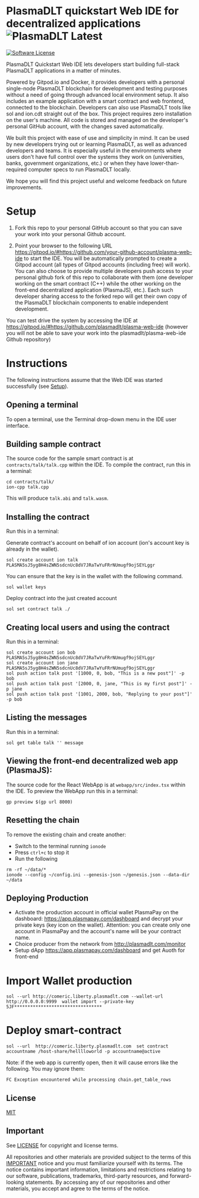 # PlasmaDLT quickstart Web IDE for decentralized applications ![PlasmaDLT Latest](https://img.shields.io/badge/PLasmaDLT-latest-blue.svg)

[![Software License](https://img.shields.io/badge/license-MIT-lightgrey.svg)](./LICENSE)

PlasmaDLT Quickstart Web IDE lets developers start building full-stack PlasmaDLT applications in a matter of minutes.

Powered by Gitpod.io and Docker, it provides developers with a personal single-node PlasmaDLT blockchain for development and testing purposes without a need of going through advanced local environment setup. It also includes an example application with a smart contract and web frontend, connected to the blockchain. Developers can also use PlasmaDLT tools like sol and  ion.cdt straight out of the box. This project requires zero installation on the user's machine. All code is stored and managed on the developer's personal GitHub account, with the changes saved automatically.

We built this project with ease of use and simplicity in mind. It can be used by new developers trying out or learning PlasmaDLT, as well as advanced developers and teams. It is especially useful in the environments where users don't have full control over the systems they work on (universities, banks, government organizations, etc.) or when they have lower-than-required computer specs to run PlasmaDLT locally.

We hope you will find this project useful and welcome feedback on future improvements.

# Setup

1. Fork this repo to your personal GitHub account so that you can save your work into your personal Github account.

2. Point your browser to the following URL https://gitpod.io/#https://github.com/your-github-account/plasma-web-ide to start the IDE. You will be automatically prompted to create a Gitpod account (all types of Gitpod accounts (including free) will work). You can also choose to provide multiple developers push access to your personal github fork of this repo to collaborate with them (one developer working on the smart contract (C++) while the other working on the front-end decentralized application (PlasmaJS), etc.). Each such developer sharing access to the forked repo will get their own copy of the PlasmaDLT blockchain components to enable independent development.

You can test drive the system by accessing the IDE at https://gitpod.io/#https://github.com/plasmadlt/plasma-web-ide (however you will not be able to save your work into the plasmadlt/plasma-web-ide Github repository)

# Instructions

The following instructions assume that the Web IDE was started successfully (see [Setup](#setup)).

## Opening a terminal

To open a terminal, use the Terminal drop-down menu in the IDE user interface.

## Building sample contract

The source code for the sample smart contract is at `contracts/talk/talk.cpp` within the IDE. To compile the contract, run this in a terminal:

```
cd contracts/talk/
ion-cpp talk.cpp

```

This will produce `talk.abi` and `talk.wasm`.

## Installing the contract

Run this in a terminal:

Generate contract's account on behalf of ion account (ion's account key is already in the wallet).

```
sol create account ion talk PLASMA5sJ5yg8H4sZWN5sdcnUc8dV7JRaTwYuFRrNUmugf9ojSEYLggr

```

You can ensure that the key is in the wallet with the following command.

```
sol wallet keys

```

Deploy contract into the just created account

```
sol set contract talk ./

```

## Creating local users and using the contract

Run this in a terminal:
```
sol create account ion bob PLASMA5sJ5yg8H4sZWN5sdcnUc8dV7JRaTwYuFRrNUmugf9ojSEYLggr
sol create account ion jane PLASMA5sJ5yg8H4sZWN5sdcnUc8dV7JRaTwYuFRrNUmugf9ojSEYLggr
sol push action talk post '[1000, 0, bob, "This is a new post"]' -p bob
sol push action talk post '[2000, 0, jane, "This is my first post"]' -p jane
sol push action talk post '[1001, 2000, bob, "Replying to your post"]' -p bob

```

## Listing the messages

Run this in a terminal:
```
sol get table talk '' message

```

## Viewing the front-end decentralized web app (PlasmaJS):

The source code for the React WebApp is at `webapp/src/index.tsx` within the IDE. To preview the WebApp run this in a terminal:

```
gp preview $(gp url 8000)

```

## Resetting the chain

To remove the existing chain and create another:

* Switch to the terminal running `ionode`
* Press `ctrl+c` to stop it
* Run the following

```
rm -rf ~/data/*
ionode --config ~/config.ini --genesis-json ~/genesis.json --data-dir ~/data

```
## Deploying Production

* Activate the production account in official wallet PlasmaPay on the dashboard: https://app.plasmapay.com/dashboard and decrypt your private keys (key icon on the wallet). Attention: you can create only one account in PlasmaPay and the account's name will be your contract name.
* Choice producer from the network from http://plasmadlt.com/monitor
* Setup dApp https://app.plasmapay.com/dashboard and get Auoth for front-end


# Import Wallet production

```
sol --url http://comeric.liberty.plasmadlt.com --wallet-url http://0.0.0.0:9999  wallet import --private-key 5JF*********************************
```

# Deploy smart-contract

```
sol --url  http://comeric.liberty.plasmadlt.com  set contract accountname /host-share/helllloworld -p accountname@active

```


Note: if the web app is currently open, then it will cause errors like the following. You may ignore them:

```
FC Exception encountered while processing chain.get_table_rows
```


## License

[MIT](./LICENSE)

## Important

See [LICENSE](LICENSE) for copyright and license terms.

All repositories and other materials are provided subject to the terms of this [IMPORTANT](important.md) notice and you must familiarize yourself with its terms.  The notice contains important information, limitations and restrictions relating to our software, publications, trademarks, third-party resources, and forward-looking statements.  By accessing any of our repositories and other materials, you accept and agree to the terms of the notice.
